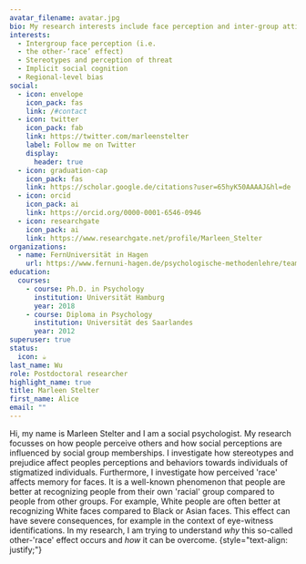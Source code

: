 ```yaml
---
avatar_filename: avatar.jpg
bio: My research interests include face perception and inter-group attitudes.
interests:
  - Intergroup face perception (i.e.
  - the other-‘race’ effect)
  - Stereotypes and perception of threat
  - Implicit social cognition
  - Regional-level bias
social:
  - icon: envelope
    icon_pack: fas
    link: /#contact
  - icon: twitter
    icon_pack: fab
    link: https://twitter.com/marleenstelter
    label: Follow me on Twitter
    display:
      header: true
  - icon: graduation-cap
    icon_pack: fas
    link: https://scholar.google.de/citations?user=65hyK50AAAAJ&hl=de
  - icon: orcid
    icon_pack: ai
    link: https://orcid.org/0000-0001-6546-0946
  - icon: researchgate
    icon_pack: ai
    link: https://www.researchgate.net/profile/Marleen_Stelter
organizations:
  - name: FernUniversität in Hagen
    url: https://www.fernuni-hagen.de/psychologische-methodenlehre/team/marleen.stelter.shtml
education:
  courses:
    - course: Ph.D. in Psychology
      institution: Universität Hamburg
      year: 2018
    - course: Diploma in Psychology
      institution: Universität des Saarlandes
      year: 2012
superuser: true
status:
  icon: ☕️
last_name: Wu
role: Postdoctoral researcher
highlight_name: true
title: Marleen Stelter
first_name: Alice
email: ""
---
```



Hi, my name is Marleen Stelter and I am a social psychologist. My research focusses on how people perceive others and how social perceptions are influenced by social group memberships. I investigate how stereotypes and prejudice affect peoples perceptions and behaviors towards individuals of stigmatized individuals. Furthermore, I investigate how perceived 'race' affects memory for faces. It is a well-known phenomenon that people are better at recognizing people from their own 'racial' group compared to people from other groups. For example, White people are often better at recognizing White faces compared to Black or Asian faces. This effect can have severe consequences, for example in the context of eye-witness identifications. In my research, I am trying to understand *why* this so-called other-'race' effect occurs and *how* it can be overcome.
{style="text-align: justify;"}